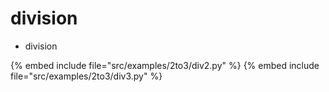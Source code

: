 # division

* division

{% embed include file="src/examples/2to3/div2.py" %}
{% embed include file="src/examples/2to3/div3.py" %}



